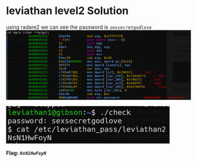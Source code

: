 # leviathan level2 Solution

using radare2 we can see the password is `sexsecretgodlove`
![alt text](./images/level2_1.png)

![alt text](./images/level2_2.png)

**Flag:** ***`NsN1HwFoyN`*** 
